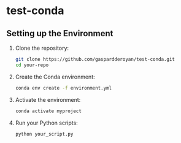 # test-conda

## Setting up the Environment

1. Clone the repository:

   ```bash
   git clone https://github.com/gaspardderoyan/test-conda.git
   cd your-repo
   ```

2. Create the Conda environment:

   ```bash
   conda env create -f environment.yml
   ```

3. Activate the environment:

   ```bash
   conda activate myproject
   ```

4. Run your Python scripts:

   ```bash
   python your_script.py
   ```



